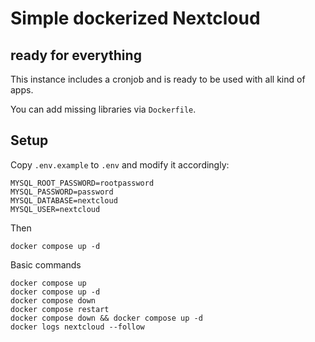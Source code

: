 # Simple dockerized Nextcloud
## ready for everything

This instance includes a cronjob and is ready to be used with all kind of apps.

You can add missing libraries via ``Dockerfile``.

## Setup

Copy ``.env.example`` to ``.env`` and modify it accordingly:

```
MYSQL_ROOT_PASSWORD=rootpassword
MYSQL_PASSWORD=password
MYSQL_DATABASE=nextcloud
MYSQL_USER=nextcloud
```

Then

```
docker compose up -d
```

Basic commands

```
docker compose up
docker compose up -d
docker compose down
docker compose restart
docker compose down && docker compose up -d
docker logs nextcloud --follow
```
